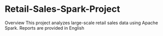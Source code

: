 # Retail-Sales-Spark-Project
Overview This project analyzes large-scale retail sales data using Apache Spark.   Reports are provided in English
